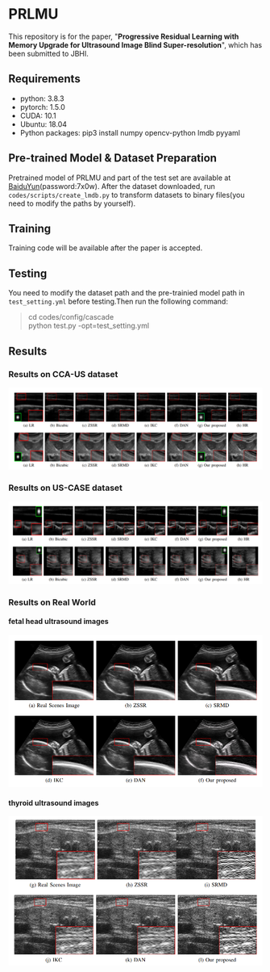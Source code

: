 # PRLMU

This repository is for the paper, "**Progressive Residual Learning with Memory Upgrade for Ultrasound Image Blind Super-resolution**", which has been submitted to JBHI.
## Requirements

+ python: 3.8.3
+ pytorch: 1.5.0
+ CUDA: 10.1
+ Ubuntu: 18.04
+ Python packages: pip3 install numpy opencv-python lmdb pyyaml

## Pre-trained Model & Dataset Preparation
Pretrained model of PRLMU and part of the test set are available at [BaiduYun](https://pan.baidu.com/s/1jBaxP-_KI7LRh0LLOey55g)(password:7x0w). After the dataset downloaded, run `codes/scripts/create_lmdb.py` to transform datasets to binary files(you need to modify the paths by yourself).

## Training   

Training code will be available after the paper is accepted.

## Testing
You need to modify the dataset path and the pre-trainied model path in `test_setting.yml` before testing.Then run the following command:
> cd codes/config/cascade \
> python test.py -opt=test_setting.yml

## Results

### Results on CCA-US dataset

![img](https://github.com/hengliusky/PRLMU/blob/main/pic/Results_1.png)

### Results on US-CASE dataset

![img](https://github.com/hengliusky/PRLMU/blob/main/pic/Results_2.png)

### Results on Real World

#### fetal head ultrasound images
![img](https://github.com/hengliusky/PRLMU/blob/main/pic/Results_3.png)

#### thyroid ultrasound images
![img](https://github.com/hengliusky/PRLMU/blob/main/pic/Results_4.png)
